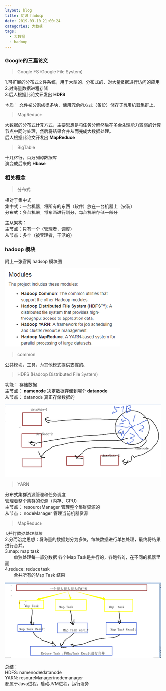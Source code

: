 ```yaml
---
layout: blog
title: 初识 hadoop
date: 2019-03-10 21:00:24
categories: 大数据
tags: 
  - 大数据
  - hadoop
---
```


### Google的三篇论文

> Google FS (Google File System)

1.可扩展的分布式文件系统，用于大型的、分布式的、对大量数据进行访问的应用  
2.对海量数据进程存储  
3.后人根据此论文开发出 **HDFS**

本质： 文件被分割成很多块，使用冗余的方式（备份）储存于商用机器集群上。

> MapReduce

大数据的分布式计算方式，主要思想是将任务分解然后在多台处理能力较弱的计算节点中同时处理，然后将结果合并从而完成大数据处理。  
后人根据此论文开发出 **MapReduce**

> BigTable

十几亿行，百万列的数据库  
演变成后来的 **Hbase**

### 相关概念

> 分布式 

相对于集中式  
集中式：一台机器，将所有的东西（软件）放在一台机器上（安装）  
分布式：多台机器，将东西进行划分，每台机器存储一部分  

主从架构：  
主节点：只有一个（管理者，调度）  
从节点：多个（被管理者，干活的）

### hadoop 模块

附上一张官网 hadoop 模块图  

![](hadoopIntro/modules.png)

> common  

公共模块，工具，为其他模式提供支撑的。

> HDFS (Hadoop Distributed File System)

功能： 存储数据  
主节点： **namenode** 决定数据存储到哪个 **datanode**  
从节点： datanode 真正存储数据的  

![](hadoopIntro/hdfs.png)

> YARN  

分布式集群资源管理和任务调度  
管理着整个集群的资源（内存、CPU）  
主节点： resourceManager  管理整个集群资源的  
从节点： nodeManager  管理当前机器资源  

> MapReduce  

1.并行数据处理框架  
2.分而治之思想：将海量的数据划分为多块，每块数据进行单独处理，最终将结果进行合并。  
3.map: map task   
　　单独处理每一部分数据 各个Map Task是并行的，各跑各的，在不同的机器里面  
4.reduce: reduce task   
　　合并所有的Map Task 结果

![](hadoopIntro/mapreduce.png)

总结：  
HDFS: namenode/datanode  
YARN: resoureManager/nodemanager  
都属于Java进程，启动JVM进程，运行服务


